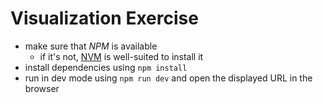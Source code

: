 # Visualization Exercise

- make sure that *NPM* is available
    - if it's not, [NVM](https://github.com/nvm-sh/nvm) is well-suited to install it
- install dependencies using `npm install`
- run in dev mode using `npm run dev` and open the displayed URL in the browser

